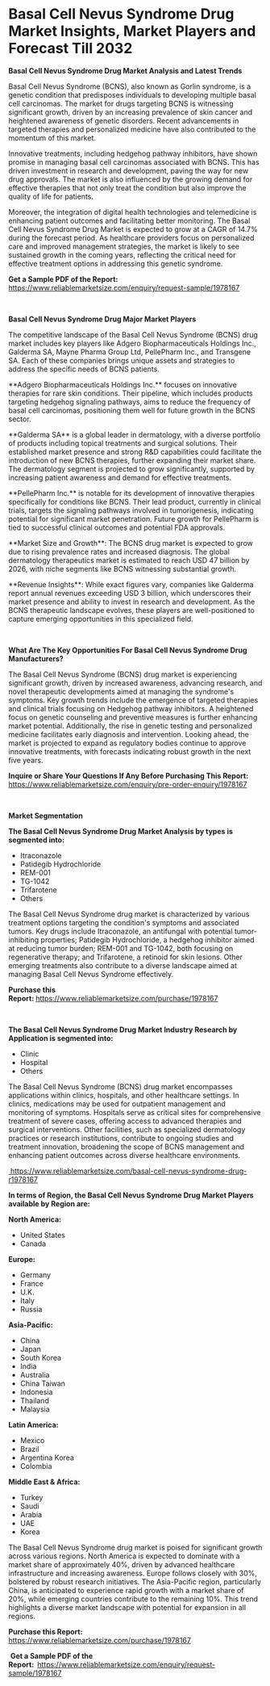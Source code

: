 <p><h1>Basal Cell Nevus Syndrome Drug Market Insights, Market Players and Forecast Till 2032</h1></p><p><strong>Basal Cell Nevus Syndrome Drug Market Analysis and Latest Trends</strong></p>
<p><p>Basal Cell Nevus Syndrome (BCNS), also known as Gorlin syndrome, is a genetic condition that predisposes individuals to developing multiple basal cell carcinomas. The market for drugs targeting BCNS is witnessing significant growth, driven by an increasing prevalence of skin cancer and heightened awareness of genetic disorders. Recent advancements in targeted therapies and personalized medicine have also contributed to the momentum of this market.</p><p>Innovative treatments, including hedgehog pathway inhibitors, have shown promise in managing basal cell carcinomas associated with BCNS. This has driven investment in research and development, paving the way for new drug approvals. The market is also influenced by the growing demand for effective therapies that not only treat the condition but also improve the quality of life for patients.</p><p>Moreover, the integration of digital health technologies and telemedicine is enhancing patient outcomes and facilitating better monitoring. The Basal Cell Nevus Syndrome Drug Market is expected to grow at a CAGR of 14.7% during the forecast period. As healthcare providers focus on personalized care and improved management strategies, the market is likely to see sustained growth in the coming years, reflecting the critical need for effective treatment options in addressing this genetic syndrome.</p></p>
<p><strong>Get a Sample PDF of the Report:&nbsp;</strong> <a href="https://www.reliablemarketsize.com/enquiry/request-sample/1978167?utm_campaign=3010&utm_medium=2&utm_source=Github&utm_content=ia&utm_term=19042025&utm_id=basal-cell-nevus-syndrome-drug">https://www.reliablemarketsize.com/enquiry/request-sample/1978167</a></p>
<p>&nbsp;</p>
<p><strong>Basal Cell Nevus Syndrome Drug Major Market Players</strong></p>
<p><p>The competitive landscape of the Basal Cell Nevus Syndrome (BCNS) drug market includes key players like Adgero Biopharmaceuticals Holdings Inc., Galderma SA, Mayne Pharma Group Ltd, PellePharm Inc., and Transgene SA. Each of these companies brings unique assets and strategies to address the specific needs of BCNS patients.</p><p>**Adgero Biopharmaceuticals Holdings Inc.** focuses on innovative therapies for rare skin conditions. Their pipeline, which includes products targeting hedgehog signaling pathways, aims to reduce the frequency of basal cell carcinomas, positioning them well for future growth in the BCNS sector.</p><p>**Galderma SA** is a global leader in dermatology, with a diverse portfolio of products including topical treatments and surgical solutions. Their established market presence and strong R&D capabilities could facilitate the introduction of new BCNS therapies, further expanding their market share. The dermatology segment is projected to grow significantly, supported by increasing patient awareness and demand for effective treatments.</p><p>**PellePharm Inc.** is notable for its development of innovative therapies specifically for conditions like BCNS. Their lead product, currently in clinical trials, targets the signaling pathways involved in tumorigenesis, indicating potential for significant market penetration. Future growth for PellePharm is tied to successful clinical outcomes and potential FDA approvals.</p><p>**Market Size and Growth**: The BCNS drug market is expected to grow due to rising prevalence rates and increased diagnosis. The global dermatology therapeutics market is estimated to reach USD 47 billion by 2026, with niche segments like BCNS witnessing substantial growth.</p><p>**Revenue Insights**: While exact figures vary, companies like Galderma report annual revenues exceeding USD 3 billion, which underscores their market presence and ability to invest in research and development. As the BCNS therapeutic landscape evolves, these players are well-positioned to capture emerging opportunities in this specialized field.</p></p>
<p>&nbsp;</p>
<p><strong>What Are The Key Opportunities For Basal Cell Nevus Syndrome Drug Manufacturers?</strong></p>
<p><p>The Basal Cell Nevus Syndrome (BCNS) drug market is experiencing significant growth, driven by increased awareness, advancing research, and novel therapeutic developments aimed at managing the syndrome's symptoms. Key growth trends include the emergence of targeted therapies and clinical trials focusing on Hedgehog pathway inhibitors. A heightened focus on genetic counseling and preventive measures is further enhancing market potential. Additionally, the rise in genetic testing and personalized medicine facilitates early diagnosis and intervention. Looking ahead, the market is projected to expand as regulatory bodies continue to approve innovative treatments, with forecasts indicating robust growth in the next five years.</p></p>
<p><strong>Inquire or Share Your Questions If Any Before Purchasing This Report:</strong> <a href="https://www.reliablemarketsize.com/enquiry/pre-order-enquiry/1978167?utm_campaign=3010&utm_medium=2&utm_source=Github&utm_content=ia&utm_term=19042025&utm_id=basal-cell-nevus-syndrome-drug">https://www.reliablemarketsize.com/enquiry/pre-order-enquiry/1978167</a></p>
<p>&nbsp;</p>
<p><strong>Market Segmentation</strong></p>
<p><strong>The Basal Cell Nevus Syndrome Drug Market Analysis by types is segmented into:</strong></p>
<p><ul><li>Itraconazole</li><li>Patidegib Hydrochloride</li><li>REM-001</li><li>TG-1042</li><li>Trifarotene</li><li>Others</li></ul></p>
<p><p>The Basal Cell Nevus Syndrome drug market is characterized by various treatment options targeting the condition's symptoms and associated tumors. Key drugs include Itraconazole, an antifungal with potential tumor-inhibiting properties; Patidegib Hydrochloride, a hedgehog inhibitor aimed at reducing tumor burden; REM-001 and TG-1042, both focusing on regenerative therapy; and Trifarotene, a retinoid for skin lesions. Other emerging treatments also contribute to a diverse landscape aimed at managing Basal Cell Nevus Syndrome effectively.</p></p>
<p><strong>Purchase this Report:&nbsp;</strong><a href="https://www.reliablemarketsize.com/purchase/1978167?utm_campaign=3010&utm_medium=2&utm_source=Github&utm_content=ia&utm_term=19042025&utm_id=basal-cell-nevus-syndrome-drug">https://www.reliablemarketsize.com/purchase/1978167</a></p>
<p>&nbsp;</p>
<p><strong>The Basal Cell Nevus Syndrome Drug Market Industry Research by Application is segmented into:</strong></p>
<p><ul><li>Clinic</li><li>Hospital</li><li>Others</li></ul></p>
<p><p>The Basal Cell Nevus Syndrome (BCNS) drug market encompasses applications within clinics, hospitals, and other healthcare settings. In clinics, medications may be used for outpatient management and monitoring of symptoms. Hospitals serve as critical sites for comprehensive treatment of severe cases, offering access to advanced therapies and surgical interventions. Other facilities, such as specialized dermatology practices or research institutions, contribute to ongoing studies and treatment innovation, broadening the scope of BCNS management and enhancing patient outcomes across diverse healthcare environments.</p></p>
<p><a href="https://www.reliablemarketsize.com/basal-cell-nevus-syndrome-drug-r1978167?utm_campaign=3010&utm_medium=2&utm_source=Github&utm_content=ia&utm_term=19042025&utm_id=basal-cell-nevus-syndrome-drug">&nbsp;https://www.reliablemarketsize.com/basal-cell-nevus-syndrome-drug-r1978167</a></p>
<p><strong>In terms of Region, the Basal Cell Nevus Syndrome Drug Market Players available by Region are:</strong></p>
<p>
    <p> <strong> North America: </strong>
        <ul>
            <li>United States</li>
            <li>Canada</li>
        </ul>
        </p> 
    <p> <strong> Europe: </strong>
        <ul>
            <li>Germany</li>
            <li>France</li>
            <li>U.K.</li>
            <li>Italy</li>
            <li>Russia</li>
        </ul>
        </p> 
    <p> <strong> Asia-Pacific: </strong>
        <ul>
            <li>China</li>
            <li>Japan</li>
            <li>South Korea</li>
            <li>India</li>
            <li>Australia</li>
            <li>China Taiwan</li>
            <li>Indonesia</li>
            <li>Thailand</li>
            <li>Malaysia</li>
        </ul>
        </p> 
    <p> <strong> Latin America: </strong>
        <ul>
            <li>Mexico</li>
            <li>Brazil</li>
            <li>Argentina Korea</li>
            <li>Colombia</li>
        </ul>
        </p> 
    <p> <strong> Middle East & Africa: </strong>
        <ul>
            <li>Turkey</li>
            <li>Saudi</li>
            <li>Arabia</li>
            <li>UAE</li>
            <li>Korea</li>
        </ul>
    </p>
    </p>
<p><p>The Basal Cell Nevus Syndrome drug market is poised for significant growth across various regions. North America is expected to dominate with a market share of approximately 40%, driven by advanced healthcare infrastructure and increasing awareness. Europe follows closely with 30%, bolstered by robust research initiatives. The Asia-Pacific region, particularly China, is anticipated to experience rapid growth with a market share of 20%, while emerging countries contribute to the remaining 10%. This trend highlights a diverse market landscape with potential for expansion in all regions.</p></p>
<p><strong>Purchase this Report: </strong><a href="https://www.reliablemarketsize.com/purchase/1978167?utm_campaign=3010&utm_medium=2&utm_source=Github&utm_content=ia&utm_term=19042025&utm_id=basal-cell-nevus-syndrome-drug">https://www.reliablemarketsize.com/purchase/1978167</a></p>
<p>&nbsp;<strong>Get a Sample PDF of the Report:&nbsp;&nbsp;</strong><a href="https://www.reliablemarketsize.com/enquiry/request-sample/1978167?utm_campaign=3010&utm_medium=2&utm_source=Github&utm_content=ia&utm_term=19042025&utm_id=basal-cell-nevus-syndrome-drug">https://www.reliablemarketsize.com/enquiry/request-sample/1978167</a></p>
<p><strong></strong></p>
<p><p></p><p></p><p></p></p>
